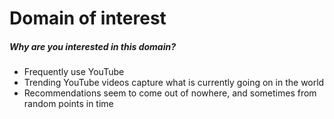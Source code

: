 # Domain of interest

##### Why are you interested in this domain?
- Frequently use YouTube
- Trending YouTube videos capture what is currently going on in the world
- Recommendations seem to come out of nowhere, and sometimes from random points in time

